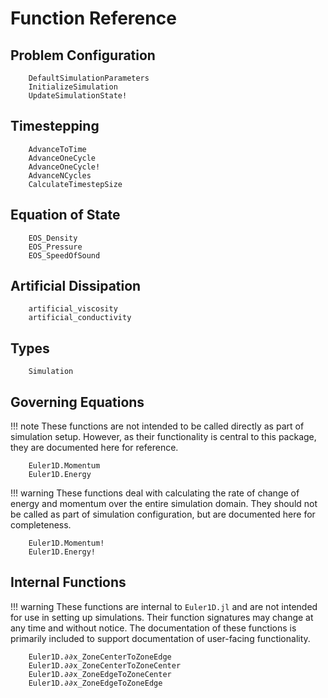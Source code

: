 # Function Reference

## Problem Configuration
```@docs
    DefaultSimulationParameters
    InitializeSimulation
    UpdateSimulationState!
```

## Timestepping
```@docs
    AdvanceToTime
    AdvanceOneCycle
    AdvanceOneCycle!
    AdvanceNCycles
    CalculateTimestepSize
```


## Equation of State
```@docs
    EOS_Density
    EOS_Pressure
    EOS_SpeedOfSound
```

## Artificial Dissipation
```@docs
    artificial_viscosity
    artificial_conductivity
```

## Types
```@docs
    Simulation
```

## Governing Equations
!!! note
    These functions are not intended to be called directly as part of simulation setup. However, as their functionality is central to this package, they are documented here for reference.
    
```@docs
    Euler1D.Momentum
    Euler1D.Energy
```

!!! warning
    These functions deal with calculating the rate of change of energy and momentum over the entire simulation domain. They should not be called as part of simulation configuration, but are documented here for completeness.

```@docs
    Euler1D.Momentum!
    Euler1D.Energy!
```

## Internal Functions

!!! warning
    These functions are internal to `Euler1D.jl` and are not intended for use in setting up simulations. Their function signatures may change at any time and without notice. The documentation of these functions is primarily included to support documentation of user-facing functionality.

```@docs
    Euler1D.∂∂x_ZoneCenterToZoneEdge
    Euler1D.∂∂x_ZoneCenterToZoneCenter
    Euler1D.∂∂x_ZoneEdgeToZoneCenter
    Euler1D.∂∂x_ZoneEdgeToZoneEdge
```
